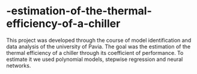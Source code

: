 # -estimation-of-the-thermal-efficiency-of-a-chiller
This project was developed through the course of model identification and data analysis of the university of Pavia.
The goal was the estimation of the thermal efficiency of a chiller through its coefficient of performance. 
To estimate it we used polynomial models, stepwise regression and neural networks.
